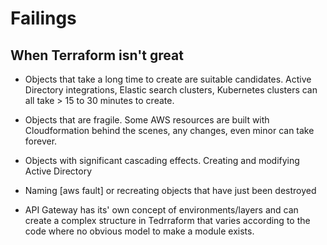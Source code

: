 # Failings

## When Terraform isn't great

- Objects that take a long time to create are suitable candidates.
  Active Directory integrations, Elastic search clusters, Kubernetes clusters can all take > 15 to 30 minutes to create.

- Objects that are fragile.
  Some AWS resources are built with Cloudformation behind the scenes, any changes, even minor can take forever.

- Objects with significant cascading effects.
  Creating and modifying Active Directory

- Naming [aws fault] or recreating objects that have just been destroyed

- API Gateway has its' own concept of environments/layers and can create a complex structure in Tedrraform that varies according to the code where no obvious model to make a module exists. 
